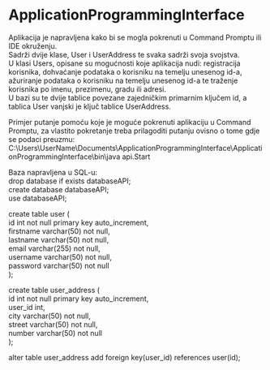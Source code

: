 # ApplicationProgrammingInterface

Aplikacija je napravljena kako bi se mogla pokrenuti u Command Promptu ili IDE okruženju. <br>
Sadrži dvije klase, User i UserAddress te svaka sadrži svoja svojstva. <br>
U klasi Users, opisane su mogućnosti koje aplikacija nudi: registracija korisnika, dohvaćanje podataka o korisniku na temelju unesenog id-a, ažuriranje podataka o korisniku na temelju unesenog id-a te traženje korisnika po imenu, prezimenu, gradu ili adresi. <br>
U bazi su te dvije tablice povezane zajedničkim primarnim ključem id, a tablica User vanjski je ključ tablice UserAddress. <br>

Primjer putanje pomoću koje je moguće pokrenuti aplikaciju u Command Promptu, za vlastito pokretanje treba prilagoditi putanju ovisno o tome gdje se podaci preuzmu: C:\Users\UserName\Documents\ApplicationProgrammingInterface\ApplicationProgrammingInterface\bin\java api.Start <br>

Baza napravljena u SQL-u: <br>
drop database if exists databaseAPI; <br>
create database databaseAPI; <br>
use databaseAPI; <br>

create table user ( <br>
    id int not null primary key auto_increment, <br>
    firstname varchar(50) not null, <br>
    lastname varchar(50) not null, <br>
    email varchar(255) not null, <br>
    username varchar(50) not null, <br>
    password varchar(50) not null <br>
); <br> 

create table user_address ( <br>
id int not null primary key auto_increment, <br>
user_id int, <br>
city varchar(50) not null, <br>
street varchar(50) not null, <br>
number varchar(50) not null <br>
); <br> 

alter table user_address add foreign key(user_id) references user(id); <br>


